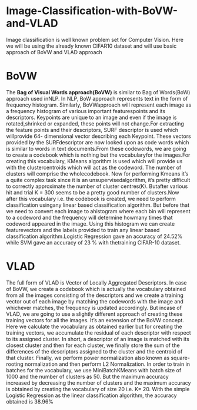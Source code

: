 # Image-Classification-with-BoVW-and-VLAD
Image classification is well known problem set for Computer Vision. Here we will be using the already known CIFAR10 dataset and will use basic approach of BoVW and VLAD approach

# BoVW
The **Bag of Visual Words approach(BoVW)** is similar to Bag of Words(BoW) approach used inNLP. In NLP, BoW approach represents text in the form of frequency histogram. Similarly, BoVWapproach will represent each image as a frequency histogram of various important featurespoints and its descriptors. Keypoints are unique to an image and even if the image is rotated,shrinked or expanded, these points will not change.For extracting the feature points and their descriptors, SURF descriptor is used which willprovide 64- dimensional vector describing each Keypoint. These vectors provided by the SURFdescriptor are now looked upon as code words which is similar to words in text documents.From these codewords, we are going to create a codebook which is nothing but the vocabularyfor the images.For creating this vocabulary, KMeans algorithm is used which will provide us with the clustercentroids which will act as the codeword. The number of clusters will comprise the wholecodebook. Now for performing Kmeans it’s a quite complex task since it is an unsupervisedalgorithm, it’s pretty difficult to correctly approximate the number of cluster centres(K). Butafter various hit and trial K = 300 seems to be a pretty good number of clusters.Now after this vocabulary i.e. the codebook is created, we need to perform classification usingany linear based classification algorithm. But before that we need to convert each image to ahistogram where each bin will represent to a codeword and the frequency will determine howmany times that codeword appeared in the image. Using this histogram we can create featurevectors and the labels provided to train any linear based classification algorithm.Logistic Regression gave an accuracy of 24.52% while SVM gave an accuracy of 23 % with thetraining CIFAR-10 dataset.

# VLAD
The full form of VLAD is Vector of Locally Aggregated Descriptors. In case of BoVW, we create a codebook which is actually the vocabulary obtained from all the images consisting of the  descriptors and we create a training vector out of each image by matching the codewords with the image and whichever matches, the frequency is updated accordingly. But incase of VLAD, we are going to use a slightly different approach of creating these training vectors for all the images. It’s an extension of the BoVW concept. Here we calculate the vocabulary as obtained earlier but for creating the training vectors, we accumulate the residual of each descriptor with respect to its assigned cluster. In short, a descriptor of an image is matched with its closest cluster and then for each cluster, we finally store the sum of the differences of the descriptors assigned to the cluster and the centroid of that cluster. Finally, we perform power normalization also known as square-rooting normalization and then perform L2 Normalization. In order to train in batches for the vocabulary, we use MiniBatchKMeans with batch size of 1000 and the number of clusters as 50. But the maximum accuracy increased by decreasing the number of clusters and the maximum accuracy is obtained by creating the vocabulary of size 20 i.e. K= 20. With the simple Logistic Regression as the linear classification algorithm, the accuracy obtained is 38.96%
